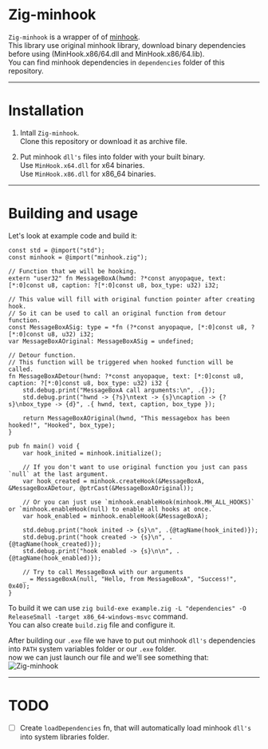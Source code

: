 # Zig-minhook
`Zig-minhook` is a wrapper of of [minhook](https://github.com/TsudaKageyu/minhook).</br>
This library use original minhook library, download binary dependencies before using (MinHook.x86/64.dll and MinHook.x86/64.lib).</br>
You can find minhook dependencies in `dependencies` folder of this repository.
- - - 
# Installation
1. Intall `Zig-minhook`.</br>
    Clone this repository or download it as archive file.

2. Put minhook `dll's` files into folder with your built binary.</br>
    Use `MinHook.x64.dll` for x64 binaries.</br>
    Use `MinHook.x86.dll` for x86_64 binaries.
- - -
# Building and usage
Let's look at example code and build it:
```Zig
const std = @import("std");
const minhook = @import("minhook.zig");

// Function that we will be hooking.
extern "user32" fn MessageBoxA(hwmd: ?*const anyopaque, text: [*:0]const u8, caption: ?[*:0]const u8, box_type: u32) i32;

// This value will fill with original function pointer after creating hook.
// So it can be used to call an original function from detour function.
const MessageBoxASig: type = *fn (?*const anyopaque, [*:0]const u8, ?[*:0]const u8, u32) i32;
var MessageBoxAOriginal: MessageBoxASig = undefined;

// Detour function.
// This function will be triggered when hooked function will be called.
fn MessageBoxADetour(hwnd: ?*const anyopaque, text: [*:0]const u8, caption: ?[*:0]const u8, box_type: u32) i32 {
    std.debug.print("MessageBoxA call arguments:\n", .{});
    std.debug.print("hwnd -> {?s}\ntext -> {s}\ncaption -> {?s}\nbox_type -> {d}", .{ hwnd, text, caption, box_type });

    return MessageBoxAOriginal(hwnd, "This messagebox has been hooked!", "Hooked", box_type);
}

pub fn main() void {
    var hook_inited = minhook.initialize();

    // If you don't want to use original function you just can pass `null` at the last argument.
    var hook_created = minhook.createHook(&MessageBoxA, &MessageBoxADetour, @ptrCast(&MessageBoxAOriginal));

    // Or you can just use `minhook.enableHook(minhook.MH_ALL_HOOKS)` or `minhook.enableHook(null) to enable all hooks at once.`
    var hook_enabled = minhook.enableHook(&MessageBoxA);

    std.debug.print("hook inited -> {s}\n", .{@tagName(hook_inited)});
    std.debug.print("hook created -> {s}\n", .{@tagName(hook_created)});
    std.debug.print("hook enabled -> {s}\n\n", .{@tagName(hook_enabled)});

    // Try to call MessageBoxA with our arguments
    _ = MessageBoxA(null, "Hello, from MessageBoxA", "Success!", 0x40);
}
```

To build it we can use `zig build-exe example.zig -L "dependencies" -O ReleaseSmall -target x86_64-windows-msvc` command.</br>
You can also create `build.zig` file and configure it.</br>

After building our `.exe` file we have to put out minhook `dll's` dependencies into `PATH` system variables folder or our `.exe` folder.</br>
now we can just launch our file and we'll see something that:
![Zig-minhook](https://cdn.discordapp.com/attachments/906988719934963733/1152730078233501756/image.png)
- - -
# TODO
- [ ] Create `loadDependencies` fn, that will automatically load minhook `dll's` into system libraries folder.

